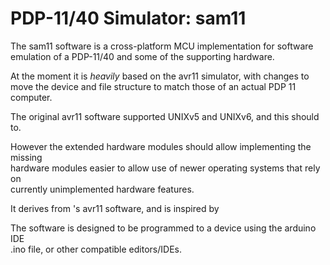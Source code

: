# PDP-11/40 Simulator: sam11

The sam11 software is a cross-platform MCU implementation for software \
emulation of a PDP-11/40 and some of the supporting hardware.

At the moment it is _heavily_ based on the avr11 simulator, with changes to \
move the device and file structure to match those of an actual PDP 11 computer.

The original avr11 software supported UNIXv5 and UNIXv6, and this should to.

However the extended hardware modules should allow implementing the missing \
hardware modules easier to allow use of newer operating systems that rely on \
currently unimplemented hardware features.

It derives from 's avr11 software, and is inspired by

The software is designed to be programmed to a device using the arduino IDE \
.ino file, or other compatible editors/IDEs.
